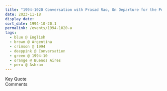 ```yaml
---
title: "1994-1020 Conversation with Prasad Rao, On Departure for the Public Program, Entrance, Āśhram, Buenos Aires, Argentina"
date: 2023-11-18
display_date: 
sort_date: 1994-10-20.1
permalink: /events/1994-1020-a
tags:
  - blue @ English
  - brown @ Argentina
  - crimson @ 1994
  - deeppink @ Conversation
  - green @ 1994-10
  - orange @ Buenos Aires
  - peru @ Ashram
---
```


<wave-list>
  <list-title color="green" width="75">Key Quote</list-title>
  <list-item color="BlanchedAlmond"  width="200"></list-item>
  <list-item color="Lavender"></list-item>
  <list-item color="BlanchedAlmond"></list-item>
</wave-list>

<br>

<wave-list>
  <list-title color="green" width="75">Comments</list-title>
  <list-item color="BlanchedAlmond"  width="200"></list-item>
  <list-item color="Lavender"></list-item>
  <list-item color="BlanchedAlmond"></list-item>
</wave-list>